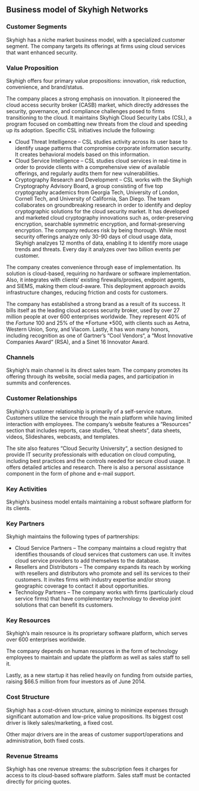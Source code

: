 Business model of Skyhigh Networks
----------------------------------

 ### Customer Segments

 Skyhigh has a niche market business model, with a specialized customer segment. The company targets its offerings at firms using cloud services that want enhanced security.

 ### Value Proposition

 Skyhigh offers four primary value propositions: innovation, risk reduction, convenience, and brand/status.

 The company places a strong emphasis on innovation. It pioneered the cloud access security broker (CASB) market, which directly addresses the security, governance, and compliance challenges posed to firms transitioning to the cloud. It maintains Skyhigh Cloud Security Labs (CSL), a program focused on combatting new threats from the cloud and speeding up its adoption. Specific CSL initiatives include the following:

  * Cloud Threat Intelligence – CSL studies activity across its user base to identify usage patterns that compromise corporate information security. It creates behavioral models based on this information.
 * Cloud Service Intelligence – CSL studies cloud services in real-time in order to provide clients with a comprehensive view of available offerings, and regularly audits them for new vulnerabilities.
 * Cryptography Research and Development – CSL works with the Skyhigh Cryptography Advisory Board, a group consisting of five top cryptography academics from Georgia Tech, University of London, Cornell Tech, and University of California, San Diego. The team collaborates on groundbreaking research in order to identify and deploy cryptographic solutions for the cloud security market. It has developed and marketed cloud cryptography innovations such as, order-preserving encryption, searchable symmetric encryption, and format-preserving encryption.
  The company reduces risk by being thorough. While most security offerings analyze only 30-90 days of cloud usage data, Skyhigh analzyes 12 months of data, enabling it to identify more usage trends and threats. Every day it analyzes over two billion events per customer.

 The company creates convenience through ease of implementation. Its solution is cloud-based, requiring no hardware or software implementation. Also, it integrates with clients‘ existing firewalls/proxies, endpoint agents, and SIEMS, making them cloud-aware. This deployment approach avoids infrastructure changes, reducing friction and costs for customers.

 The company has established a strong brand as a result of its success. It bills itself as the leading cloud access security broker, used by over 27 million people at over 600 enterprises worldwide. They represent 40% of the *Fortune* 100 and 25% of the *Fortune *500, with clients such as Aetna, Western Union, Sony, and Viacom. Lastly, it has won many honors, including recognition as one of Gartner’s “Cool Vendors“, a “Most Innovative Companies Award“ (RSA), and a Sinet 16 Innovator Award.

 ### Channels

 Skyhigh’s main channel is its direct sales team. The company promotes its offering through its website, social media pages, and participation in summits and conferences.

 ### Customer Relationships

 Skyhigh’s customer relationship is primarily of a self-service nature. Customers utilize the service through the main platform while having limited interaction with employees. The company’s website features a “Resources” section that includes reports, case studies, “cheat sheets”, data sheets, videos, Slideshares, webcasts, and templates.

 The site also features “Cloud Security University“, a section designed to provide IT security professionals with education on cloud computing, including best practices and the controls needed for secure cloud usage. It offers detailed articles and research. There is also a personal assistance component in the form of phone and e-mail support.

 ### Key Activities

 Skyhigh’s business model entails maintaining a robust software platform for its clients.

 ### Key Partners

 Skyhigh maintains the following types of partnerships:

  * Cloud Service Partners – The company maintains a cloud registry that identifies thousands of cloud services that customers can use. It invites cloud service providers to add themselves to the database.
 * Resellers and Distributors – The company expands its reach by working with resellers and distributors who promote and sell its services to their customers. It invites firms with industry expertise and/or strong geographic coverage to contact it about opportunities.
 * Technology Partners – The company works with firms (particularly cloud service firms) that have complementary technology to develop joint solutions that can benefit its customers.
  ### Key Resources

 Skyhigh’s main resource is its proprietary software platform, which serves over 600 enterprises worldwide.

 The company depends on human resources in the form of technology employees to maintain and update the platform as well as sales staff to sell it.

 Lastly, as a new startup it has relied heavily on funding from outside parties, raising $66.5 million from four investors as of June 2014.

 ### Cost Structure

 Skyhigh has a cost-driven structure, aiming to minimize expenses through significant automation and low-price value propositions. Its biggest cost driver is likely sales/marketing, a fixed cost.

 Other major drivers are in the areas of customer support/operations and administration, both fixed costs.

 ### Revenue Streams

 Skyhigh has one revenue streams: the subscription fees it charges for access to its cloud-based software platform. Sales staff must be contacted directly for pricing quotes.